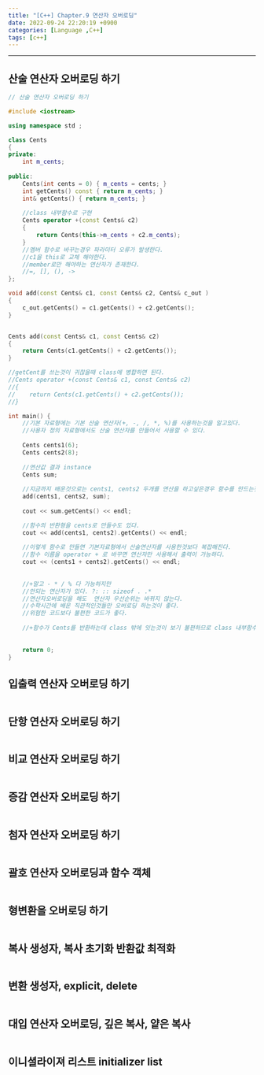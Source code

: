 ```yaml
---
title: "[C++] Chapter.9 연산자 오버로딩"
date: 2022-09-24 22:20:19 +0900
categories: [Language ,C++]
tags: [c++]
---
```

<hr>


## 산술 연산자 오버로딩 하기
```cpp
// 산술 연산자 오버로딩 하기

#include <iostream>

using namespace std ;

class Cents
{
private:
    int m_cents;
    
public:
    Cents(int cents = 0) { m_cents = cents; }
    int getCents() const { return m_cents; }
    int& getCents() { return m_cents; }
    
    //class 내부함수로 구현
    Cents operator +(const Cents& c2)
    {
        return Cents(this->m_cents + c2.m_cents);
    }
    //멤버 함수로 바꾸는경우 파라미터 오류가 발생한다.
    //c1을 this로 교체 해야한다.
    //member로만 해야하는 연산자가 존재한다.
    //=, [], (), ->
};

void add(const Cents& c1, const Cents& c2, Cents& c_out )
{
    c_out.getCents() = c1.getCents() + c2.getCents();
}


Cents add(const Cents& c1, const Cents& c2)
{
    return Cents(c1.getCents() + c2.getCents());
}

//getCent를 쓰는것이 귀찮을때 class에 병합하면 된다.
//Cents operator +(const Cents& c1, const Cents& c2)
//{
//    return Cents(c1.getCents() + c2.getCents());
//}

int main() {
    //기본 자료형에는 기본 산술 연산자(+, -, /, *, %)를 사용하는것을 알고있다.
    //사용자 정의 자료형에서도 산술 연산자를 만들어서 사용할 수 있다.
    
    Cents cents1(6);
    Cents cents2(8);
    
    //연산값 결과 instance
    Cents sum;
    
    //지금까지 배운것으로는 cents1, cents2 두개를 연산을 하고싶은경우 함수를 만드는것 밖에 없다.
    add(cents1, cents2, sum);
    
    cout << sum.getCents() << endl;

    //함수의 반환형을 cents로 만들수도 있다.
    cout << add(cents1, cents2).getCents() << endl;
    
    //이렇게 함수로 만들면 기본자료형에서 산술연산자를 사용한것보다 복잡해진다.
    //함수 이름을 operator + 로 바꾸면 연산자만 사용해서 출력이 가능하다.
    cout << (cents1 + cents2).getCents() << endl;
    
    
    //+말고 - * / % 다 가능하지만
    //안되는 연산자가 있다. ?: :: sizeof . .*
    //연산자오버로딩을 해도  연산자 우선순위는 바뀌지 않는다.
    //수학시간에 배운 직관적인것들만 오버로딩 하는것이 좋다.
    //위험한 코드보다 불편한 코드가 좋다.
    
    //+함수가 Cents를 반환하는데 class 밖에 잇는것이 보기 불편하므로 class 내부함수로 만들어 줄수있다.
    
    
    return 0;
}

```

## 입출력 연산자 오버로딩 하기
```cpp
```
## 단항 연산자 오버로딩 하기
```cpp
```
## 비교 연산자 오버로딩 하기
```cpp
```
## 증감 연산자 오버로딩 하기 
```cpp
```
## 첨자 연산자 오버로딩 하기
```cpp
```
## 괄호 연산자 오버로딩과 함수 객체
```cpp
```
## 형변환을 오버로딩 하기
```cpp
```
## 복사 생성자, 복사 초기화 반환값 최적화
```cpp
```
## 변환 생성자, explicit, delete
```cpp
```
## 대입 연산자 오버로딩, 깊은 복사, 얕은 복사
```cpp
```
## 이니셜라이져 리스트 initializer list
```cpp
```